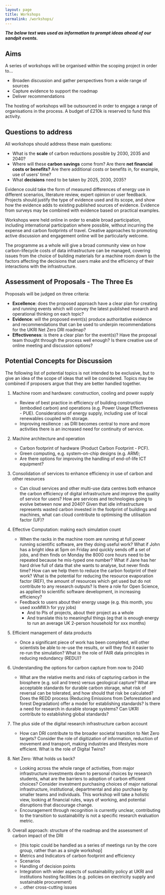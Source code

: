 ```yaml
---
layout: page
title: Workshops
permalink: /workshops/
---
```


***The below text was used as information to prompt ideas ahead of our sandpit events.***

## Aims

A series of workshops will be organised within the scoping project in order to...

* Broaden discussion and gather perspectives from a wide range of sources
* Capture evidence to support the roadmap
* Deliver recommendations

The hosting of workshops will be outsourced in order to engage a range of organisations in the process. A budget of £210k is reserved to fund this activity.

## Questions to address

All workshops should address these main questions:

* What is the **scale** of carbon reductions possible by 2030, 2035 and 2040?
* Where will these **carbon savings** come from? Are there **net financial costs or benefits?** Are there additional costs or benefits in, for example, use of users' time?
* What **decisions** need to be taken by 2025, 2030, 2035?

Evidence could take the form of measured differences of energy use in different scenarios, literature review,  expert opinion or user feedback.
Projects should justify the type of evidence used and its scope, and show how the evidence adds to existing published sources of evidence.
Evidence from surveys may be combined with evidence based on practical examples.

Workshops were held online in order to enable broad participation, including international participation where possible, without incurring the expense and carbon footprints of travel. Creative approaches to promoting active discussion and engagement online will be particularly welcome.

The programme as a whole will give a broad community view on how carbon-lifecycle costs of data infrastructure can be managed, covering issues from the choice of building materials for a machine room down to the factors affecting the decisions that users make and the efficiency of their interactions with the infrastructure.

## Assessment of Proposals - The Three Es

Proposals will be judged on three criteria:
* **Excellence**: does the proposed approach have a clear plan for creating and running events which will convey the latest published research and operational thinking on each topic? 
* **Evidence**: will the proposed event(s) produce authoritative evidence and recommendations that can be used to underpin recommendations for the UKRI Net Zero DRI roadmap? 
* **Effectiveness**: is there a clear plan for the event(s)? Have the proposal team thought through the process well enough? Is there creative use of online meeting and discussion options?

## Potential Concepts for Discussion

The following list of potential topics is not intended to be exclusive, but to give an idea of the scope of ideas that will be considered. Topics may be combined if proposers argue that they are better handled together.

 1. Machine room and hardware: construction, cooling and power supply
    * Review of best practice in efficiency of building construction (embodied carbon) and operations (e.g. Power Usage Effectiveness - PUE). Considerations of energy supply, including use of local renewables coupled with storage. 
    * Improving resilience : as DRI becomes central to more and more activities there is an increased need for continuity of service.

 2. Machine architecture and operation
    * Carbon footprint of hardware (Product Carbon Footprint - PCF).
    * Green computing, e.g. system-on-chip designs (e.g. ARM);
    * Are there options for improving the handling of end-of-life ICT equipment?

3. Consolidation of services to enhance efficiency in use of carbon and other resources
    * Can cloud services and other multi-use data centres both enhance the carbon efficiency of digital infrastructure and improve the quality of service for users? How are services and technologies going to evolve between now and 2040? Given that idle infrastructure represents wasted carbon invested in the footprint of buildings and machines, what can cloud contribute to optimising the utilisation factor (UF)? 

4. Effective Computation: making each simulation count
    * When the racks in the machine room are running at full power running scientific software, are they doing useful work? What if John has a bright idea at 5pm on Friday and quickly sends off a set of jobs, and then finds on Monday the 8000 core hours need to be repeated because he mis-typed one number? What if Jane has her hard drive full of data that she wants to analyse, but never finds time? How can we help them to reduce the carbon footprint of their work?  What is the potential for reducing the resource evaporation factor (REF), the amount of resources which get used but do not contribute to any research outputs? Is there a role for Open Science, as applied to scientific software development, in increasing efficiency?
    * Feedback to users about their energy usage (e.g. this month, you used xxxMW.h for yyy jobs)
       * And to PIs of projects, about their project as a whole
       * And translate this to meaningful things (eg that is enough energy to run an average UK 2-person household for xxx months)

5. Efficient management of data products 
    * Once a significant piece of work has been completed, will other scientists be able to re-use the results, or will they find it easier to re-run the simulation? What is the role of FAIR data principles in reducing redundancy (REDU)? 

6. Understanding the options for carbon capture from now to 2040
    * What are the relative merits and risks of capturing carbon in the biosphere (e.g. soil and trees) versus geological capture? What are acceptable standards for durable carbon storage, what risk of reversal can be tolerated, and how should that risk be calculated? Does the REDD process (Reducing Emissions from Deforestation and forest Degradation) offer a model for establishing standards? Is there a need for research in durable storage systems?  Can UKRI contribute to establishing global standards?

7. The plus side of the digital research infrastructure carbon account
    * How can DRI contribute to the broader societal transition to Net Zero targets? Consider the role of digitization of information, reduction of movement and transport, making industries and lifestyles more efficient. What is the role of Digital Twins? 

8. Net Zero: What holds us back?
    * Looking across the whole range of activities, from major infrastructure investments down to personal choices by research students, what are the barriers to adoption of carbon efficient choices? Consider investment purchasing choices of major national infrastructure, institutional, departmental and also purchase by smaller teams and individuals. This workshop will take a holistic view, looking at financial rules, ways of working, and potential disruptions that discourage change. 
    * Encouragement through recognition is currently unclear, contributing to the transition to sustainability is not a specific research evaluation metric. 

9. Overall approach: structure of the roadmap and the assessment of carbon impact of the DRI
    * [this topic could be handled as a series of meetings run by the core group, rather than as a single workshop]
    * Metrics and Indicators of carbon footprint and efficiency
    * Scenarios
    * Handling of decision points
    * Integration with wider aspects of sustainability policy at UKRI and institutions hosting facilities (e.g. policies on electricity supply and sustainable procurement)
    * .. other cross-cutting issues
 
